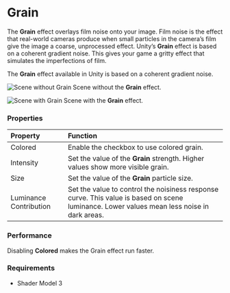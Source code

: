 # Grain

The **Grain** effect overlays film noise onto your image. Film noise is the effect that real-world cameras produce when small particles in the camera’s film give the image a coarse, unprocessed effect.
Unity’s **Grain** effect is based on a coherent gradient noise. This gives your game a gritty effect that simulates the imperfections of film.

The **Grain** effect available in Unity is based on a coherent gradient noise.

![Scene without Grain](images/Grain_image_1.png)
Scene without the **Grain** effect.

![Scene with Grain](images/Grain_image_0.png)
Scene with the **Grain** effect.

### Properties

| Property               | Function                                                     |
| :---------------------- | :------------------------------------------------------------ |
| Colored                | Enable the checkbox to use colored grain.                            |
| Intensity              | Set the value of the **Grain** strength. Higher values show more visible grain.             |
| Size                   | Set the value of the **Grain** particle size.                                         |
| Luminance Contribution | Set the value to control the noisiness response curve. This value is based on scene luminance. Lower values mean less noise in dark areas. |

### Performance

Disabling **Colored** makes the Grain effect run faster.

### Requirements

- Shader Model 3
